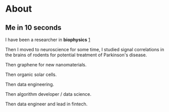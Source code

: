 # About

## Me in 10 seconds

I have been a researcher in **biophysics** [1](https://www.academia.edu/1107753/Liquid-Liquid_Phase_Separation_in_Protein_Solutions_Controlled_by_Multivalent_Salts_and_Temperature)

Then I moved to neuroscience for some time, I studied signal correlations in the brains of rodents for potential treatment of Parkinson's disease.

Then graphene for new nanomaterials.

Then organic solar cells.    

Then data engineering.

Then algorithm developer / data science.

Then data engineer and lead in fintech.


